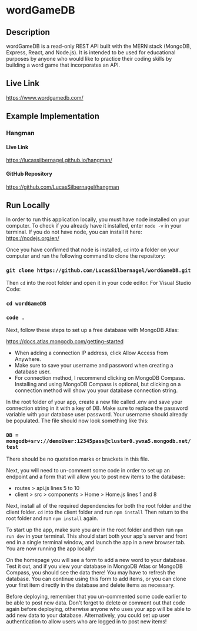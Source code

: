 # wordGameDB

## Description

wordGameDB is a read-only REST API built with the MERN stack (MongoDB, Express, React, and Node.js). It is intended to be used for educational purposes by anyone who would like to practice their coding skills by building a word game that incorporates an API.

## Live Link
https://www.wordgamedb.com/

## Example Implementation

### Hangman

#### Live Link
https://lucassilbernagel.github.io/hangman/

#### GitHub Repository
https://github.com/LucasSilbernagel/hangman

## Run Locally

In order to run this application locally, you must have node installed on your computer. To check if you already have it installed, enter `node -v` in your terminal. If you do not have node, you can install it here: https://nodejs.org/en/

Once you have confirmed that node is installed, `cd` into a folder on your computer and run the following command to clone the repository:

### `git clone https://github.com/LucasSilbernagel/wordGameDB.git`

Then `cd` into the root folder and open it in your code editor. For Visual Studio Code:

### `cd wordGameDB`

### `code .`

Next, follow these steps to set up a free database with MongoDB Atlas:

https://docs.atlas.mongodb.com/getting-started

- When adding a connection IP address, click Allow Access from Anywhere. 
- Make sure to save your username and password when creating a database user. 
- For connection method, I recommend clicking on MongoDB Compass. Installing and using MongoDB Compass is optional, but clicking on a connection method will show you your database connection string.

In the root folder of your app, create a new file called .env and save your connection string in it with a key of DB. Make sure to replace the password variable with your database user password. Your username should already be populated. The file should now look something like this:

### `DB = mongodb+srv://demoUser:12345pass@cluster0.ywxa5.mongodb.net/test`

There should be no quotation marks or brackets in this file.

Next, you will need to un-comment some code in order to set up an endpoint and a form that will allow you to post new items to the database:
- routes > api.js lines 5 to 10
- client > src > components > Home > Home.js lines 1 and 8

Next, install all of the required dependencies for both the root folder and the client folder. `cd` into the client folder and run `npm install` Then return to the root folder and run `npm install` again.

To start up the app, make sure you are in the root folder and then run `npm run dev` in your terminal. This should start both your app's server and front end in a single terminal window, and launch the app in a new browser tab. You are now running the app locally!

On the homepage you will see a form to add a new word to your database. Test it out, and if you view your database in MongoDB Atlas or MongoDB Compass, you should see the data there! You may have to refresh the database. You can continue using this form to add items, or you can clone your first item directly in the database and delete items as necessary.

Before deploying, remember that you un-commented some code earlier to be able to post new data. Don't forget to delete or comment out that code again before deploying, otherwise anyone who uses your app will be able to add new data to your database. Alternatively, you could set up user authentication to allow users who are logged in to post new items!